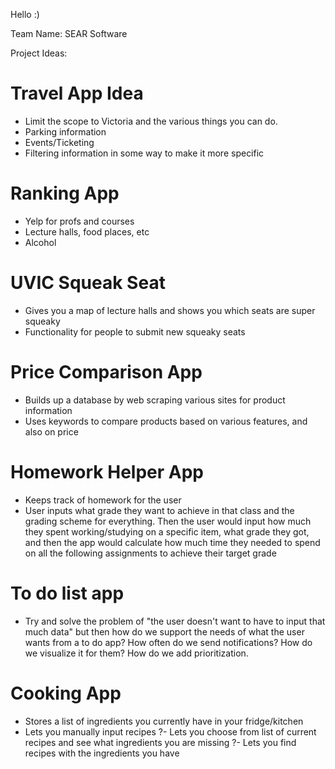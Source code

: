 Hello :)

Team Name: SEAR Software


Project Ideas:

# Travel App Idea
- Limit the scope to Victoria and the various things you can do.
- Parking information
- Events/Ticketing
- Filtering information in some way to make it more specific

# Ranking App
- Yelp for profs and courses
- Lecture halls, food places, etc
- Alcohol

# UVIC Squeak Seat
- Gives you a map of lecture halls and shows you which seats are super squeaky
- Functionality for people to submit new squeaky seats

# Price Comparison App
- Builds up a database by web scraping various sites for product information
- Uses keywords to compare products based on various features, and also on price

# Homework Helper App
- Keeps track of homework for the user
- User inputs what grade they want to achieve in that class and the grading scheme for everything. Then the user would input how much they spent working/studying on a specific item, what grade they got, and then the app would calculate how much time they needed to spend on all the following assignments to achieve their target grade

# To do list app
- Try and solve the problem of "the user doesn't want to have to input that much data" but then how do we support the needs of what the user wants from a to do app? How often do we send notifications? How do we visualize it for them? How do we add prioritization.

# Cooking App
- Stores a list of ingredients you currently have in your fridge/kitchen
- Lets you manually input recipes
?- Lets you choose from list of current recipes and see what ingredients you are missing
?- Lets you find recipes with the ingredients you have


